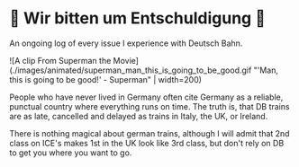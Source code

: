 # 🚝 Wir bitten um Entschuldigung 🚨

An ongoing log of every issue I experience with Deutsch Bahn.

![A clip From Superman the Movie](./images/animated/superman_man_this_is_going_to_be_good.gif "'Man, this is going to be good!' - Superman" | width=200)

People who have never lived in Germany often cite Germany as a reliable, punctual country where everything runs on time. The truth is, that DB trains are as late, cancelled and delayed as trains in Italy, the UK, or Ireland.

There is nothing magical about german trains, although I will admit that 2nd class on ICE's makes 1st in the UK look like 3rd class, but don't rely on DB to get you where you want to go.
